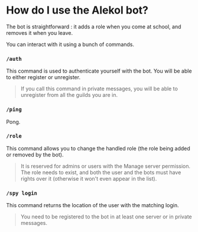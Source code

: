 # How do I use the Alekol bot?

The bot is straightforward : it adds a role when you come at school, and removes it when you leave.

You can interact with it using a bunch of commands.

### `/auth`

This command is used to authenticate yourself with the bot. You will be able to either register or unregister.

> If you call this command in private messages, you will be able to unregister from all the guilds you are in.

### `/ping`

Pong.

### `/role`

This command allows you to change the handled role (the role being added or removed by the bot).

> It is reserved for admins or users with the Manage server permission.
> The role needs to exist, and both the user and the bots must have rights over it (otherwise it won't even appear in the list).

### `/spy login`

This command returns the location of the user with the matching login.

> You need to be registered to the bot in at least one server or in private messages.
